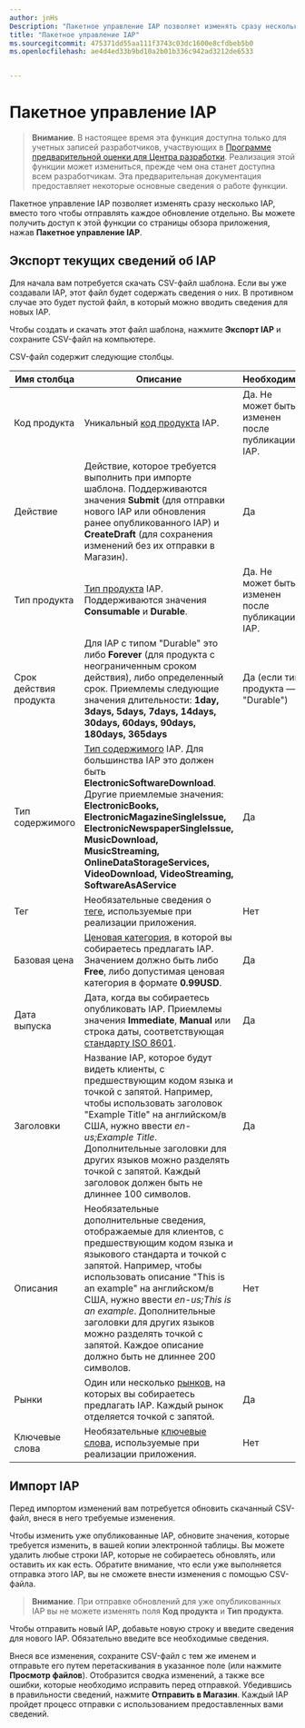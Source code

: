 ```yaml
---
author: jnHs
Description: "Пакетное управление IAP позволяет изменять сразу несколько IAP, вместо того чтобы отправлять каждое обновление отдельно."
title: "Пакетное управление IAP"
ms.sourcegitcommit: 475371dd55aa111f3743c03dc1600e8cfdbeb5b0
ms.openlocfilehash: ae4d4ed33b9bd10a2b01b336c942ad3212de6533


---
```


# Пакетное управление IAP

> **Внимание**. В настоящее время эта функция доступна только для учетных записей разработчиков, участвующих в [Программе предварительной оценки для Центра разработки](dev-center-insider-program.md). Реализация этой функции может измениться, прежде чем она станет доступна всем разработчикам. Эта предварительная документация предоставляет некоторые основные сведения о работе функции.

Пакетное управление IAP позволяет изменять сразу несколько IAP, вместо того чтобы отправлять каждое обновление отдельно. Вы можете получить доступ к этой функции со страницы обзора приложения, нажав **Пакетное управление IAP**.

## Экспорт текущих сведений об IAP

Для начала вам потребуется скачать CSV-файл шаблона. Если вы уже создавали IAP, этот файл будет содержать сведения о них. В противном случае это будет пустой файл, в который можно вводить сведения для новых IAP. 

Чтобы создать и скачать этот файл шаблона, нажмите **Экспорт IAP** и сохраните CSV-файл на компьютере.

CSV-файл содержит следующие столбцы. 

| Имя столбца               | Описание                            | Необходим?      |
|---------------------------|----------------------------------|----------------------|
| Код продукта    |  Уникальный [код продукта](set-your-iap-product-id.md#product-id) IAP.  | Да. Не может быть изменен после публикации IAP. |
| Действие |Действие, которое требуется выполнить при импорте шаблона. Поддерживаются значения **Submit** (для отправки нового IAP или обновления ранее опубликованного IAP) и **CreateDraft** (для сохранения изменений без их отправки в Магазин). |    Да |
| Тип продукта  | [Тип продукта](set-your-iap-product-id.md#product-type) IAP. Поддерживаются значения **Consumable** и **Durable**. | Да. Не может быть изменен после публикации IAP. |
| Срок действия продукта  | Для IAP с типом "Durable" это либо **Forever** (для продукта с неограниченным сроком действия), либо определенный срок. Приемлемы следующие значения длительности: **1day, 3days, 5days, 7days, 14days, 30days, 60days, 90days, 180days, 365days**   | Да (если тип продукта — "Durable") |
| Тип содержимого  | [Тип содержимого](enter-iap-properties.md#content-type) IAP. Для большинства IAP это должен быть **ElectronicSoftwareDownload**. Другие приемлемые значения: **ElectronicBooks, ElectronicMagazineSingleIssue, ElectronicNewspaperSingleIssue, MusicDownload, MusicStreaming, OnlineDataStorageServices, VideoDownload, VideoStreaming, SoftwareAsAService** | Да |
| Тег   | Необязательные сведения о [теге](enter-iap-properties.md#tag), используемые при реализации приложения. | Нет |
| Базовая цена    | [Ценовая категория](set-iap-pricing-and-availability.md#base-price), в которой вы собираетесь предлагать IAP. Значением должно быть либо **Free**, либо допустимая ценовая категория в формате **0.99USD**. |   Да |
| Дата выпуска  | Дата, когда вы собираетесь опубликовать IAP. Приемлемы значения **Immediate**, **Manual** или строка даты, соответствующая [стандарту ISO 8601](http://go.microsoft.com/fwlink/p/?LinkId=817237). | Да |
| Заголовки    | Название IAP, которое будут видеть клиенты, с предшествующим кодом языка и точкой с запятой. Например, чтобы использовать заголовок "Example Title" на английском/в США, нужно ввести *en-us;Example Title*. Дополнительные заголовки для других языков можно разделять точкой с запятой. Каждый заголовок должен быть не длиннее 100 символов.     | Да |
|Описания   | Необязательные дополнительные сведения, отображаемые для клиентов, с предшествующим кодом языка и языкового стандарта и точкой с запятой. Например, чтобы использовать описание "This is an example" на английском/в США, нужно ввести *en-us;This is an example*. Дополнительные заголовки для других языков можно разделять точкой с запятой. Каждое описание должно быть не длиннее 200 символов.    | Нет |
| Рынки | Один или несколько [рынков](define-pricing-and-market-selection.md#windows-store-consumer-markets), на которых вы собираетесь предлагать IAP. Каждый рынок отделяется точкой с запятой. | Да |
|Ключевые слова | Необязательные [ключевые слова](enter-iap-properties.md#keywords), используемые при реализации приложения. | Нет |

## Импорт IAP

Перед импортом изменений вам потребуется обновить скачанный CSV-файл, внеся в него требуемые изменения.

Чтобы изменить уже опубликованные IAP, обновите значения, которые требуется изменить, в вашей копии электронной таблицы. Вы можете удалить любые строки IAP, которые не собираетесь обновлять, или оставить их как есть. Обратите внимание, что если уже выполняется отправка этого IAP, вы не сможете внести изменения с помощью CSV-файла.

> **Внимание**. При отправке обновлений для уже опубликованных IAP вы не можете изменять поля **Код продукта** и **Тип продукта**.

Чтобы отправить новый IAP, добавьте новую строку и введите сведения для нового IAP. Обязательно введите все необходимые сведения. 

Внеся все изменения, сохраните CSV-файл с тем же именем и отправьте его путем перетаскивания в указанное поле (или нажмите **Просмотр файлов**). Отобразится сводка изменений, а также все ошибки, которые необходимо исправить перед отправкой. Убедившись в правильности сведений, нажмите **Отправить в Магазин**. Каждый IAP пройдет процесс отправки с использованием предоставленных вами сведений.




<!--HONumber=Jun16_HO4-->


